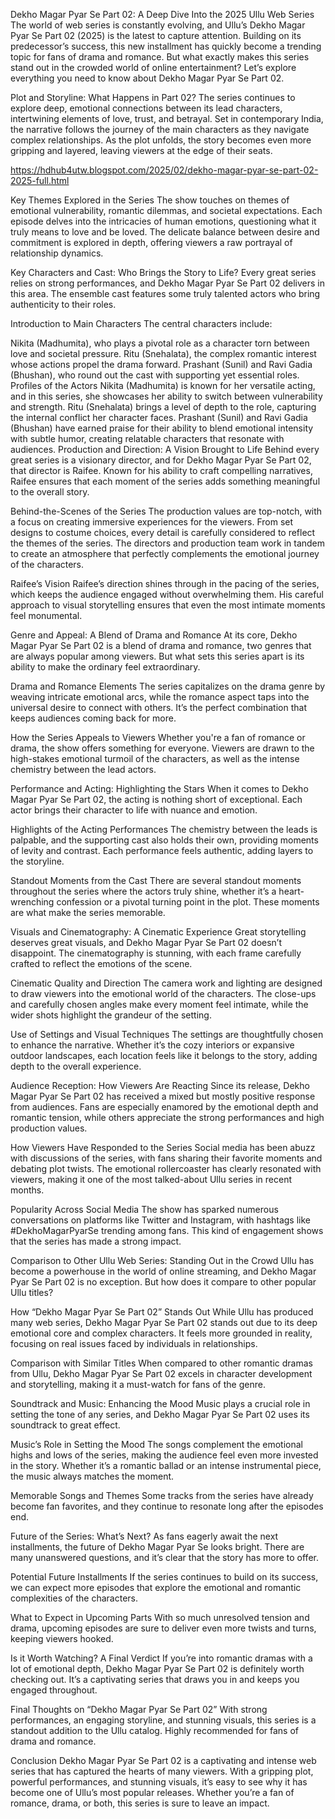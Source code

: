 Dekho Magar Pyar Se Part 02: A Deep Dive Into the 2025 Ullu Web Series
The world of web series is constantly evolving, and Ullu’s Dekho Magar Pyar Se Part 02 (2025) is the latest to capture attention. Building on its predecessor’s success, this new installment has quickly become a trending topic for fans of drama and romance. But what exactly makes this series stand out in the crowded world of online entertainment? Let’s explore everything you need to know about Dekho Magar Pyar Se Part 02.

Plot and Storyline: What Happens in Part 02?
The series continues to explore deep, emotional connections between its lead characters, intertwining elements of love, trust, and betrayal. Set in contemporary India, the narrative follows the journey of the main characters as they navigate complex relationships. As the plot unfolds, the story becomes even more gripping and layered, leaving viewers at the edge of their seats.

  https://hdhub4utw.blogspot.com/2025/02/dekho-magar-pyar-se-part-02-2025-full.html


                                      
Key Themes Explored in the Series
The show touches on themes of emotional vulnerability, romantic dilemmas, and societal expectations. Each episode delves into the intricacies of human emotions, questioning what it truly means to love and be loved. The delicate balance between desire and commitment is explored in depth, offering viewers a raw portrayal of relationship dynamics.

Key Characters and Cast: Who Brings the Story to Life?
Every great series relies on strong performances, and Dekho Magar Pyar Se Part 02 delivers in this area. The ensemble cast features some truly talented actors who bring authenticity to their roles.

Introduction to Main Characters
The central characters include:

Nikita (Madhumita), who plays a pivotal role as a character torn between love and societal pressure.
Ritu (Snehalata), the complex romantic interest whose actions propel the drama forward.
Prashant (Sunil) and Ravi Gadia (Bhushan), who round out the cast with supporting yet essential roles.
Profiles of the Actors
Nikita (Madhumita) is known for her versatile acting, and in this series, she showcases her ability to switch between vulnerability and strength.
Ritu (Snehalata) brings a level of depth to the role, capturing the internal conflict her character faces.
Prashant (Sunil) and Ravi Gadia (Bhushan) have earned praise for their ability to blend emotional intensity with subtle humor, creating relatable characters that resonate with audiences.
Production and Direction: A Vision Brought to Life
Behind every great series is a visionary director, and for Dekho Magar Pyar Se Part 02, that director is Raifee. Known for his ability to craft compelling narratives, Raifee ensures that each moment of the series adds something meaningful to the overall story.

Behind-the-Scenes of the Series
The production values are top-notch, with a focus on creating immersive experiences for the viewers. From set designs to costume choices, every detail is carefully considered to reflect the themes of the series. The directors and production team work in tandem to create an atmosphere that perfectly complements the emotional journey of the characters.

Raifee’s Vision
Raifee’s direction shines through in the pacing of the series, which keeps the audience engaged without overwhelming them. His careful approach to visual storytelling ensures that even the most intimate moments feel monumental.

Genre and Appeal: A Blend of Drama and Romance
At its core, Dekho Magar Pyar Se Part 02 is a blend of drama and romance, two genres that are always popular among viewers. But what sets this series apart is its ability to make the ordinary feel extraordinary.

Drama and Romance Elements
The series capitalizes on the drama genre by weaving intricate emotional arcs, while the romance aspect taps into the universal desire to connect with others. It’s the perfect combination that keeps audiences coming back for more.

How the Series Appeals to Viewers
Whether you're a fan of romance or drama, the show offers something for everyone. Viewers are drawn to the high-stakes emotional turmoil of the characters, as well as the intense chemistry between the lead actors.

Performance and Acting: Highlighting the Stars
When it comes to Dekho Magar Pyar Se Part 02, the acting is nothing short of exceptional. Each actor brings their character to life with nuance and emotion.

Highlights of the Acting Performances
The chemistry between the leads is palpable, and the supporting cast also holds their own, providing moments of levity and contrast. Each performance feels authentic, adding layers to the storyline.

Standout Moments from the Cast
There are several standout moments throughout the series where the actors truly shine, whether it’s a heart-wrenching confession or a pivotal turning point in the plot. These moments are what make the series memorable.

Visuals and Cinematography: A Cinematic Experience
Great storytelling deserves great visuals, and Dekho Magar Pyar Se Part 02 doesn’t disappoint. The cinematography is stunning, with each frame carefully crafted to reflect the emotions of the scene.

Cinematic Quality and Direction
The camera work and lighting are designed to draw viewers into the emotional world of the characters. The close-ups and carefully chosen angles make every moment feel intimate, while the wider shots highlight the grandeur of the setting.

Use of Settings and Visual Techniques
The settings are thoughtfully chosen to enhance the narrative. Whether it’s the cozy interiors or expansive outdoor landscapes, each location feels like it belongs to the story, adding depth to the overall experience.

Audience Reception: How Viewers Are Reacting
Since its release, Dekho Magar Pyar Se Part 02 has received a mixed but mostly positive response from audiences. Fans are especially enamored by the emotional depth and romantic tension, while others appreciate the strong performances and high production values.

How Viewers Have Responded to the Series
Social media has been abuzz with discussions of the series, with fans sharing their favorite moments and debating plot twists. The emotional rollercoaster has clearly resonated with viewers, making it one of the most talked-about Ullu series in recent months.

Popularity Across Social Media
The show has sparked numerous conversations on platforms like Twitter and Instagram, with hashtags like #DekhoMagarPyarSe trending among fans. This kind of engagement shows that the series has made a strong impact.

Comparison to Other Ullu Web Series: Standing Out in the Crowd
Ullu has become a powerhouse in the world of online streaming, and Dekho Magar Pyar Se Part 02 is no exception. But how does it compare to other popular Ullu titles?

How “Dekho Magar Pyar Se Part 02” Stands Out
While Ullu has produced many web series, Dekho Magar Pyar Se Part 02 stands out due to its deep emotional core and complex characters. It feels more grounded in reality, focusing on real issues faced by individuals in relationships.

Comparison with Similar Titles
When compared to other romantic dramas from Ullu, Dekho Magar Pyar Se Part 02 excels in character development and storytelling, making it a must-watch for fans of the genre.

Soundtrack and Music: Enhancing the Mood
Music plays a crucial role in setting the tone of any series, and Dekho Magar Pyar Se Part 02 uses its soundtrack to great effect.

Music’s Role in Setting the Mood
The songs complement the emotional highs and lows of the series, making the audience feel even more invested in the story. Whether it’s a romantic ballad or an intense instrumental piece, the music always matches the moment.

Memorable Songs and Themes
Some tracks from the series have already become fan favorites, and they continue to resonate long after the episodes end.

Future of the Series: What’s Next?
As fans eagerly await the next installments, the future of Dekho Magar Pyar Se looks bright. There are many unanswered questions, and it’s clear that the story has more to offer.

Potential Future Installments
If the series continues to build on its success, we can expect more episodes that explore the emotional and romantic complexities of the characters.

What to Expect in Upcoming Parts
With so much unresolved tension and drama, upcoming episodes are sure to deliver even more twists and turns, keeping viewers hooked.

Is it Worth Watching? A Final Verdict
If you’re into romantic dramas with a lot of emotional depth, Dekho Magar Pyar Se Part 02 is definitely worth checking out. It’s a captivating series that draws you in and keeps you engaged throughout.

Final Thoughts on “Dekho Magar Pyar Se Part 02”
With strong performances, an engaging storyline, and stunning visuals, this series is a standout addition to the Ullu catalog. Highly recommended for fans of drama and romance.

Conclusion
Dekho Magar Pyar Se Part 02 is a captivating and intense web series that has captured the hearts of many viewers. With a gripping plot, powerful performances, and stunning visuals, it’s easy to see why it has become one of Ullu’s most popular releases. Whether you’re a fan of romance, drama, or both, this series is sure to leave an impact.
